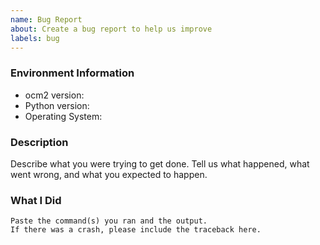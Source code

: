 ```yaml
---
name: Bug Report
about: Create a bug report to help us improve
labels: bug
---
```


<!-- Please search existing issues to avoid creating duplicates. -->

### Environment Information

-   ocm2 version:
-   Python version:
-   Operating System:

### Description

Describe what you were trying to get done.
Tell us what happened, what went wrong, and what you expected to happen.

### What I Did

```
Paste the command(s) you ran and the output.
If there was a crash, please include the traceback here.
```
